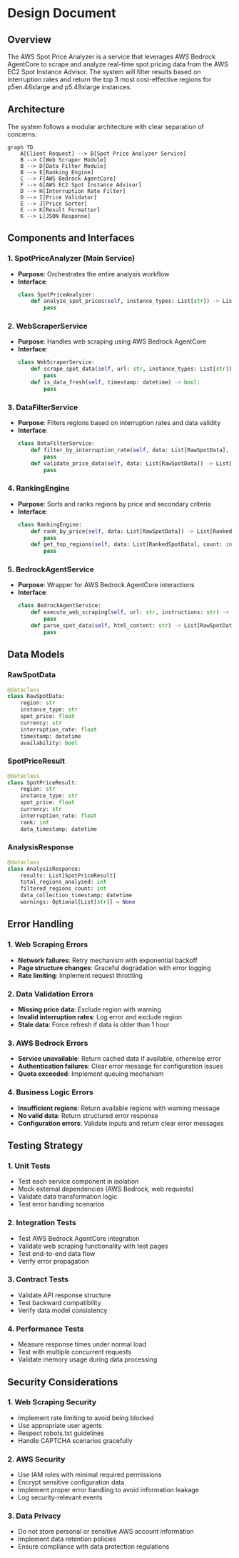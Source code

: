 # Design Document

## Overview

The AWS Spot Price Analyzer is a service that leverages AWS Bedrock AgentCore to scrape and analyze real-time spot pricing data from the AWS EC2 Spot Instance Advisor. The system will filter results based on interruption rates and return the top 3 most cost-effective regions for p5en.48xlarge and p5.48xlarge instances.

## Architecture

The system follows a modular architecture with clear separation of concerns:

```mermaid
graph TD
    A[Client Request] --> B[Spot Price Analyzer Service]
    B --> C[Web Scraper Module]
    B --> D[Data Filter Module]
    B --> E[Ranking Engine]
    C --> F[AWS Bedrock AgentCore]
    F --> G[AWS EC2 Spot Instance Advisor]
    D --> H[Interruption Rate Filter]
    D --> I[Price Validator]
    E --> J[Price Sorter]
    E --> K[Result Formatter]
    K --> L[JSON Response]
```

## Components and Interfaces

### 1. SpotPriceAnalyzer (Main Service)
- **Purpose**: Orchestrates the entire analysis workflow
- **Interface**: 
  ```python
  class SpotPriceAnalyzer:
      def analyze_spot_prices(self, instance_types: List[str]) -> List[SpotPriceResult]:
          pass
  ```

### 2. WebScraperService
- **Purpose**: Handles web scraping using AWS Bedrock AgentCore
- **Interface**:
  ```python
  class WebScraperService:
      def scrape_spot_data(self, url: str, instance_types: List[str]) -> List[RawSpotData]:
          pass
      def is_data_fresh(self, timestamp: datetime) -> bool:
          pass
  ```

### 3. DataFilterService
- **Purpose**: Filters regions based on interruption rates and data validity
- **Interface**:
  ```python
  class DataFilterService:
      def filter_by_interruption_rate(self, data: List[RawSpotData], max_rate: float) -> List[RawSpotData]:
          pass
      def validate_price_data(self, data: List[RawSpotData]) -> List[RawSpotData]:
          pass
  ```

### 4. RankingEngine
- **Purpose**: Sorts and ranks regions by price and secondary criteria
- **Interface**:
  ```python
  class RankingEngine:
      def rank_by_price(self, data: List[RawSpotData]) -> List[RankedSpotData]:
          pass
      def get_top_regions(self, data: List[RankedSpotData], count: int) -> List[SpotPriceResult]:
          pass
  ```

### 5. BedrockAgentService
- **Purpose**: Wrapper for AWS Bedrock AgentCore interactions
- **Interface**:
  ```python
  class BedrockAgentService:
      def execute_web_scraping(self, url: str, instructions: str) -> str:
          pass
      def parse_spot_data(self, html_content: str) -> List[RawSpotData]:
          pass
  ```

## Data Models

### RawSpotData
```python
@dataclass
class RawSpotData:
    region: str
    instance_type: str
    spot_price: float
    currency: str
    interruption_rate: float
    timestamp: datetime
    availability: bool
```

### SpotPriceResult
```python
@dataclass
class SpotPriceResult:
    region: str
    instance_type: str
    spot_price: float
    currency: str
    interruption_rate: float
    rank: int
    data_timestamp: datetime
```

### AnalysisResponse
```python
@dataclass
class AnalysisResponse:
    results: List[SpotPriceResult]
    total_regions_analyzed: int
    filtered_regions_count: int
    data_collection_timestamp: datetime
    warnings: Optional[List[str]] = None
```

## Error Handling

### 1. Web Scraping Errors
- **Network failures**: Retry mechanism with exponential backoff
- **Page structure changes**: Graceful degradation with error logging
- **Rate limiting**: Implement request throttling

### 2. Data Validation Errors
- **Missing price data**: Exclude region with warning
- **Invalid interruption rates**: Log error and exclude region
- **Stale data**: Force refresh if data is older than 1 hour

### 3. AWS Bedrock Errors
- **Service unavailable**: Return cached data if available, otherwise error
- **Authentication failures**: Clear error message for configuration issues
- **Quota exceeded**: Implement queuing mechanism

### 4. Business Logic Errors
- **Insufficient regions**: Return available regions with warning message
- **No valid data**: Return structured error response
- **Configuration errors**: Validate inputs and return clear error messages

## Testing Strategy

### 1. Unit Tests
- Test each service component in isolation
- Mock external dependencies (AWS Bedrock, web requests)
- Validate data transformation logic
- Test error handling scenarios

### 2. Integration Tests
- Test AWS Bedrock AgentCore integration
- Validate web scraping functionality with test pages
- Test end-to-end data flow
- Verify error propagation

### 3. Contract Tests
- Validate API response structure
- Test backward compatibility
- Verify data model consistency

### 4. Performance Tests
- Measure response times under normal load
- Test with multiple concurrent requests
- Validate memory usage during data processing

## Security Considerations

### 1. Web Scraping Security
- Implement rate limiting to avoid being blocked
- Use appropriate user agents
- Respect robots.txt guidelines
- Handle CAPTCHA scenarios gracefully

### 2. AWS Security
- Use IAM roles with minimal required permissions
- Encrypt sensitive configuration data
- Implement proper error handling to avoid information leakage
- Log security-relevant events

### 3. Data Privacy
- Do not store personal or sensitive AWS account information
- Implement data retention policies
- Ensure compliance with data protection regulations